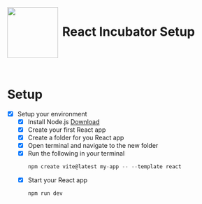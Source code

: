 <img align="left" width="116" src="./Assets/react-logo.png" />

# &nbsp;**React Incubator Setup**

<br/><br/><br/>

# Setup

- [x] Setup your environment
  - [x] Install Node.js [Download](https://nodejs.org/en/)
  - [x] Create your first React app
  - [x] Create a folder for you React app
  - [x] Open terminal and navigate to the new folder
  - [x] Run the following in your terminal
    ```js
    npm create vite@latest my-app -- --template react
    ```
  - [x] Start your React app
    ```js
    npm run dev
    ```
